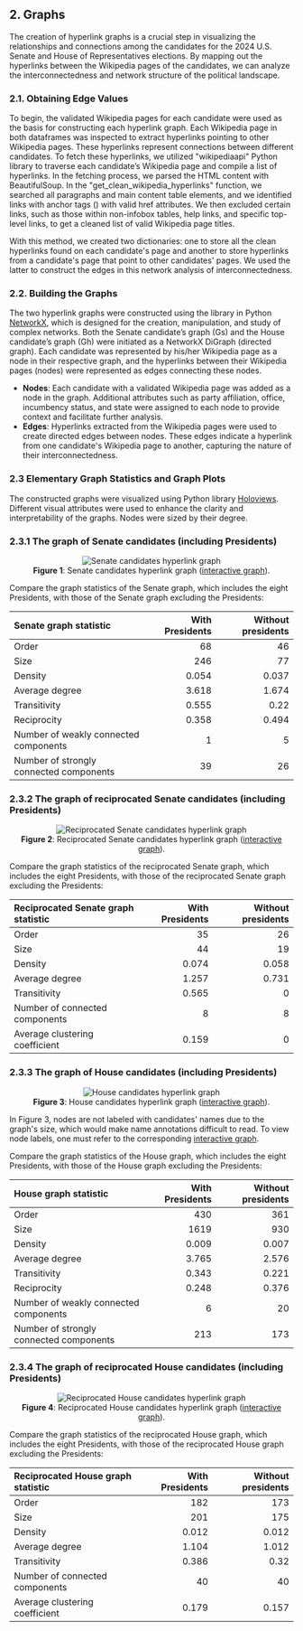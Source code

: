 ## 2. Graphs

The creation of hyperlink graphs is a crucial step in visualizing the relationships and connections among the candidates for the 2024 U.S. Senate and House of Representatives elections. By mapping out the hyperlinks between the Wikipedia pages of the candidates, we can analyze the interconnectedness and network structure of the political landscape.

### 2.1. Obtaining Edge Values

To begin, the validated Wikipedia pages for each candidate were used as the basis for constructing each hyperlink graph. Each Wikipedia page in both dataframes was inspected to extract hyperlinks pointing to other Wikipedia pages. These hyperlinks represent connections between different candidates. To fetch these hyperlinks, we utilized "wikipediaapi" Python library to traverse each candidate’s Wikipedia page and compile a list of hyperlinks. In the fetching process, we parsed the HTML content with BeautifulSoup. In the "get_clean_wikipedia_hyperlinks" function, we searched all paragraphs and main content table elements, and we identified links with anchor tags (<a>) with valid href attributes. We then excluded certain links, such as those within non-infobox tables, help links, and specific top-level links, to get a cleaned list of valid Wikipedia page titles.

With this method, we created two dictionaries: one to store all the clean hyperlinks found on each candidate's page and another to store hyperlinks from a candidate's page that point to other candidates' pages. We used the latter to construct the edges in this network analysis of interconnectedness.

### 2.2. Building the Graphs

The two hyperlink graphs were constructed using the library in Python [NetworkX](https://networkx.org/), which is designed for the creation, manipulation, and study of complex networks. Both the Senate candidate’s graph (Gs) and the House candidate’s graph (Gh) were initiated as a NetworkX DiGraph (directed graph). Each candidate was represented by his/her Wikipedia page as a node in their respective graph, and the hyperlinks between their Wikipedia pages (nodes) were represented as edges connecting these nodes.

* **Nodes**: Each candidate with a validated Wikipedia page was added as a node in the graph. Additional attributes such as party affiliation, office, incumbency status, and state were assigned to each node to provide context and facilitate further analysis.
* **Edges**: Hyperlinks extracted from the Wikipedia pages were used to create directed edges between nodes. These edges indicate a hyperlink from one candidate's Wikipedia page to another, capturing the nature of their interconnectedness.
  
### 2.3 Elementary Graph Statistics and Graph Plots

The constructed graphs were visualized using Python library [Holoviews](https://www.holoviews.org/). Different visual attributes were used to enhance the clarity and interpretability of the graphs. Nodes were sized by their degree.

### 2.3.1 The graph of Senate candidates (including Presidents)

<p align="center">
  <img src="plots/SenateGraph1.png" alt="Senate candidates hyperlink graph">
  <br>
  <b>Figure 1</b>: Senate candidates hyperlink graph (<a href="https://mamaocoder.github.io/2024candidates_project/plots/SenateGraph1.html">interactive graph</a>).
</p>

Compare the graph statistics of the Senate graph, which includes the eight Presidents, with those of the Senate graph excluding the Presidents:

| Senate graph statistic                  |   With Presidents |   Without presidents |
|:----------------------------------------|------------------:|---------------------:|
| Order                                   |            68     |               46     |
| Size                                    |           246     |               77     |
| Density                                 |             0.054 |                0.037 |
| Average degree                          |             3.618 |                1.674 |
| Transitivity                            |             0.555 |                0.22  |
| Reciprocity                             |             0.358 |                0.494 |
| Number of weakly connected components   |             1     |                5     |
| Number of strongly connected components |            39     |               26     |

### 2.3.2 The graph of reciprocated Senate candidates (including Presidents)

<p align="center">
  <img src="plots/RecSenateGraph1.png" alt="Reciprocated Senate candidates hyperlink graph">
  <br>
  <b>Figure 2</b>: Reciprocated Senate candidates hyperlink graph (<a href="https://mamaocoder.github.io/2024candidates_project/plots/RecSenateGraph1.html">interactive graph</a>).
</p>

Compare the graph statistics of the reciprocated Senate graph, which includes the eight Presidents, with those of the reciprocated Senate graph excluding the Presidents:

| Reciprocated Senate graph statistic   |   With Presidents |   Without presidents |
|:--------------------------------------|------------------:|---------------------:|
| Order                                 |            35     |               26     |
| Size                                  |            44     |               19     |
| Density                               |             0.074 |                0.058 |
| Average degree                        |             1.257 |                0.731 |
| Transitivity                          |             0.565 |                0     |
| Number of connected components        |             8     |                8     |
| Average clustering coefficient        |             0.159 |                0     |

### 2.3.3 The graph of House candidates (including Presidents)

<p align="center">
  <img src="plots/HouseGraph1.png" alt="House candidates hyperlink graph">
  <br>
  <b>Figure 3</b>: House candidates hyperlink graph (<a href="https://mamaocoder.github.io/2024candidates_project/plots/HouseGraph1.html">interactive graph</a>).
</p>

In Figure 3, nodes are not labeled with candidates' names due to the graph's size, which would make name annotations difficult to read. To view node labels, one must refer to the corresponding <a href="https://mamaocoder.github.io/2024candidates_project/plots/HouseGraph1.html">interactive graph</a>.

Compare the graph statistics of the House graph, which includes the eight Presidents, with those of the House graph excluding the Presidents:

| House graph statistic                   |   With Presidents |   Without presidents |
|:----------------------------------------|------------------:|---------------------:|
| Order                                   |           430     |              361     |
| Size                                    |          1619     |              930     |
| Density                                 |             0.009 |                0.007 |
| Average degree                          |             3.765 |                2.576 |
| Transitivity                            |             0.343 |                0.221 |
| Reciprocity                             |             0.248 |                0.376 |
| Number of weakly connected components   |             6     |               20     |
| Number of strongly connected components |           213     |              173     |

### 2.3.4 The graph of reciprocated House candidates (including Presidents)

<p align="center">
  <img src="plots/RecHouseGraph1.png" alt="Reciprocated House candidates hyperlink graph">
  <br>
  <b>Figure 4</b>: Reciprocated House candidates hyperlink graph (<a href="https://mamaocoder.github.io/2024candidates_project/plots/RecHouseGraph1.html">interactive graph</a>).
</p>

Compare the graph statistics of the reciprocated House graph, which includes the eight Presidents, with those of the reciprocated House graph excluding the Presidents:

| Reciprocated House graph statistic   |   With Presidents |   Without presidents |
|:-------------------------------------|------------------:|---------------------:|
| Order                                |           182     |              173     |
| Size                                 |           201     |              175     |
| Density                              |             0.012 |                0.012 |
| Average degree                       |             1.104 |                1.012 |
| Transitivity                         |             0.386 |                0.32  |
| Number of connected components       |            40     |               40     |
| Average clustering coefficient       |             0.179 |                0.157 |

